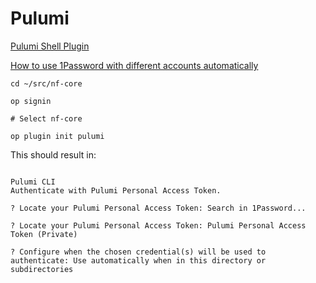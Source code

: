 # Pulumi

[Pulumi Shell Plugin](https://developer.1password.com/docs/cli/shell-plugins/pulumi/)

[How to use 1Password with different accounts automatically](https://developer.1password.com/docs/cli/shell-plugins/multiple-accounts/)

```console
cd ~/src/nf-core

op signin

# Select nf-core

op plugin init pulumi
```

This should result in:
```

Pulumi CLI
Authenticate with Pulumi Personal Access Token.

? Locate your Pulumi Personal Access Token: Search in 1Password...

? Locate your Pulumi Personal Access Token: Pulumi Personal Access Token (Private)

? Configure when the chosen credential(s) will be used to authenticate: Use automatically when in this directory or subdirectories
```
